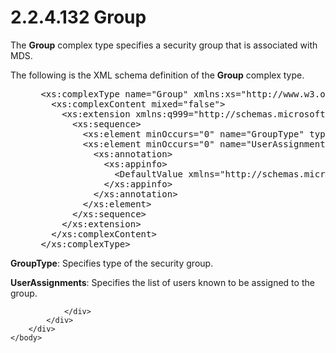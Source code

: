 <html dir="LTR" xmlns:mshelp="http://msdn.microsoft.com/mshelp" xmlns:ddue="http://ddue.schemas.microsoft.com/authoring/2003/5" xmlns:xlink="http://www.w3.org/1999/xlink" xmlns:tool="http://www.microsoft.com/tooltip">
    <head>
        <meta http-equiv="Content-Type" content="text/html; CHARSET=utf-8"></meta>
        <meta name="save" content="history"></meta>
        <title>2.2.4.132 Group</title>
        <xml>
            <mshelp:toctitle title="2.2.4.132 Group"></mshelp:toctitle>
            <mshelp:rltitle title="[MS-SSMDSWS-15]: Group"></mshelp:rltitle>
            <mshelp:keyword index="A" term="b5d5f313-5285-474c-8245-341cdbd8ddc9"></mshelp:keyword>
            <mshelp:attr name="DCSext.ContentType" value="open specification"></mshelp:attr>
            <mshelp:attr name="AssetID" value="b5d5f313-5285-474c-8245-341cdbd8ddc9"></mshelp:attr>
            <mshelp:attr name="TopicType" value="kbRef"></mshelp:attr>
            <mshelp:attr name="DCSext.Title" value="[MS-SSMDSWS-15]: Group" />
        </xml>
    </head>
    <body>
        <div id="header">
            <h1 class="heading">2.2.4.132 Group</h1>
        </div>
        <div id="mainSection">
            <div id="mainBody">
                <div id="allHistory" class="saveHistory"></div>
                <div id="sectionSection0" class="section" name="collapseableSection">
                    

<p>The <b>Group</b> complex type specifies a security group
that is associated with MDS.</p>

<p>The following is the XML schema definition of the <b>Group</b>
complex type.</p>

<dl>
<dd>
<div><pre> &lt;xs:complexType name=&quot;Group&quot; xmlns:xs=&quot;http://www.w3.org/2001/XMLSchema&quot;&gt;
   &lt;xs:complexContent mixed=&quot;false&quot;&gt;
     &lt;xs:extension xmlns:q999=&quot;http://schemas.microsoft.com/sqlserver/masterdataservices/2009/09&quot; base=&quot;q999:SecurityPrincipalBase&quot;&gt;
       &lt;xs:sequence&gt;
         &lt;xs:element minOccurs=&quot;0&quot; name=&quot;GroupType&quot; type=&quot;q999:GroupType&quot; /&gt;
         &lt;xs:element minOccurs=&quot;0&quot; name=&quot;UserAssignments&quot; nillable=&quot;true&quot; type=&quot;q999:ArrayOfIdentifier&quot;&gt;
           &lt;xs:annotation&gt;
             &lt;xs:appinfo&gt;
               &lt;DefaultValue xmlns=&quot;http://schemas.microsoft.com/2003/10/Serialization/&quot; EmitDefaultValue=&quot;false&quot; /&gt;
             &lt;/xs:appinfo&gt;
           &lt;/xs:annotation&gt;
         &lt;/xs:element&gt;
       &lt;/xs:sequence&gt;
     &lt;/xs:extension&gt;
   &lt;/xs:complexContent&gt;
 &lt;/xs:complexType&gt;
</pre></div>
</dd></dl>

<p><b>GroupType</b>: Specifies type of the security
group.</p>

<p><b>UserAssignments</b>: Specifies the list of users
known to be assigned to the group. </p>


                </div>
            </div>
        </div>
    </body>
</html>
